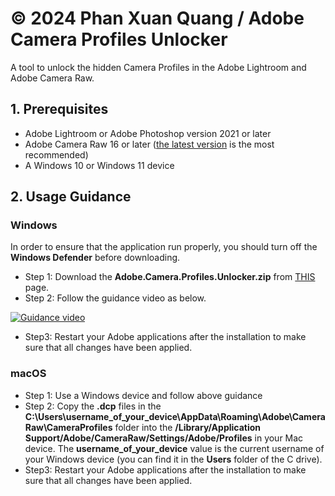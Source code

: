 # © 2024 Phan Xuan Quang / Adobe Camera Profiles Unlocker
A tool to unlock the hidden Camera Profiles in the Adobe Lightroom and Adobe Camera Raw.
## 1. Prerequisites
- Adobe Lightroom or Adobe Photoshop version 2021 or later
- Adobe Camera Raw 16 or later ([the latest version](https://helpx.adobe.com/vn_vi/camera-raw/kb/camera-raw-plug-in-installer.html) is the most recommended)
- A Windows 10 or Windows 11 device
## 2. Usage Guidance
### Windows
In order to ensure that the application run properly, you should turn off the **Windows Defender** before downloading.
- Step 1: Download the **Adobe.Camera.Profiles.Unlocker.zip** from [THIS](https://github.com/phanxuanquang/Adobe-Camera-Profiles-Unlocker/releases/latest) page.
- Step 2: Follow the guidance video as below.

[![Guidance video](https://github.com/user-attachments/assets/32115441-4a95-4933-84e1-b07e60e0f263)](https://vt.tiktok.com/ZSY2vmhyH)

- Step3: Restart your Adobe applications after the installation to make sure that all changes have been applied.

### macOS
- Step 1: Use a Windows device and follow above guidance
- Step 2: Copy the **.dcp** files in the **C:\Users\username_of_your_device\AppData\Roaming\Adobe\CameraRaw\CameraProfiles** folder into the **/Library/Application Support/Adobe/CameraRaw/Settings/Adobe/Profiles** in your Mac device. The **username_of_your_device** value is the current username of your Windows device (you can find it in the **Users** folder of the C drive). 
- Step3: Restart your Adobe applications after the installation to make sure that all changes have been applied.
